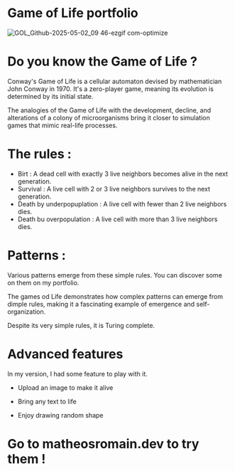 # Game of Life portfolio

![GOL_Github-2025-05-02_09 46-ezgif com-optimize](https://github.com/user-attachments/assets/7813e9bb-8fe5-4900-a8e4-fc6e9b53cf3c)


# Do you know the Game of Life ? 

Conway's Game of Life is a cellular automaton devised by mathematician John Conway in 1970. It's a zero-player game, meaning its evolution is determined by its initial state.

The analogies of the Game of Life with the development, decline, and alterations of a colony of microorganisms bring it closer to simulation games that mimic real-life processes.

# The rules : 

- Birt : A dead cell with exactly 3 live neighbors becomes alive in the next generation.
- Survival : A live cell with 2 or 3 live neighbors survives to the next generation.
- Death by underpopuplation : A live cell with fewer than 2 live neighbors dies.
- Death bu overpopulation : A live cell with more than 3 live neighbors dies.

# Patterns :

Various patterns emerge from these simple rules. You can discover some on them on my portfolio. 

The games od Life demonstrates how complex patterns can emerge from dimple rules, making it a fascinating example of emergence and self-organization. 

Despite its very simple rules, it is Turing complete. 

# Advanced features

In my version, I had some feature to play with it. 

- Upload an image to make it alive

- Bring any text to life 

- Enjoy drawing random shape

# Go to matheosromain.dev to try them ! 
